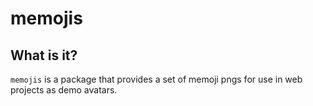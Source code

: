 # memojis 
## What is it?

`memojis` is a package that provides a set of memoji pngs for use in web projects as demo avatars.